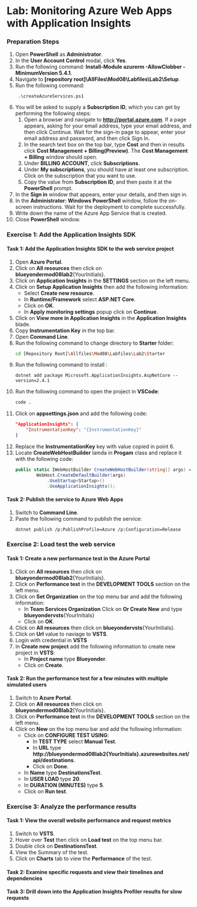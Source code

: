 
# Lab: Monitoring Azure Web Apps with Application Insights

### Preparation Steps

1. Open **PowerShell** as **Administrator**.
2. In the **User Account Control** modal, click **Yes**.
3. Run the following command: **Install-Module azurerm -AllowClobber -MinimumVersion 5.4.1**.
4. Navigate to **[repository root]\AllFiles\Mod08\Labfiles\Lab2\Setup**.
5. Run the following command:
    ```batch
     .\createAzureServices.ps1
    ```
6. You will be asked to supply a **Subscription ID**, which you can get by performing the following steps:
    1. Open a browser and navigate to **http://portal.azure.com**. If a page appears, asking for your email address, type your email address, and then click Continue. Wait for the sign-in page to appear, enter your email address and password, and then click Sign In.
    2. In the search text box on the top bar, type **Cost** and then in results click **Cost Management + Billing(Preview)**. The **Cost Management + Billing** window should open.
    3. Under **BILLING ACCOUNT**, click **Subscriptions**.
    4. Under **My subscriptions**, you should have at least one subscription. Click on the subscription that you want to use.
    5. Copy the value from **Subscription ID**, and then paste it at the **PowerShell** prompt. 
7. In the **Sign in** window that appears, enter your details, and then sign in.
8. In the **Administrator: Windows PowerShell** window, follow the on-screen instructions. Wait for the deployment to complete successfully.
9. Write down the name of the Azure App Service that is created.
10. Close **PowerShell** window.


### Exercise 1: Add the Application Insights SDK

#### Task 1: Add the Application Insights SDK to the web service project

1. Open **Azure Portal**.
2. Click on **All resources** then click on **blueyondermod08lab2**{YourInitials}.
3. Click on **Application Insights** in the **SETTINGS** section on the left menu.
4. Click on **Setup Application Insights** then add the following information:
    - Select **Create new resource**.
    - In **Runtime/Framework** select **ASP.NET Core**.
    - Click on **OK**.
    - In **Apply monitoring settings** popup click on **Continue**.
5. Click on **View more in Application Insights** in the **Application Insights** blade.
6. Copy **Instrumentation Key** in the top bar.
7. Open **Command Line**.
8. Run the following command to change directory to **Starter** folder:
    ```bash
    cd [Repository Root]\Allfiles\Mod08\Labfiles\Lab2\Starter
    ```
9. Run the following command to install :
    ```base
    dotnet add package Microsoft.ApplicationInsights.AspNetCore --version=2.4.1
    ```
10. Run the following command to open the project in **VSCode**: 
    ```bash
    code .
    ```
11. Click on **appsettings.json** and add the following code:
    ```json
    "ApplicationInsights": {
        "InstrumentationKey": "{InstrumentationKey}"
    }
    ```
12. Replace the **InstrumentationKey** key with value copied in point 6.
13. Locate **CreateWebHostBuilder** lamda in **Progam** class and replace it with the following code:
    ```cs
    public static IWebHostBuilder CreateWebHostBuilder(string[] args) =>
            WebHost.CreateDefaultBuilder(args)
                .UseStartup<Startup>()
                .UseApplicationInsights();
    ```


#### Task 2: Publish the service to Azure Web Apps

1. Switch to **Command Line**.
2. Paste the following command to publish the service:
    ```bash
    dotnet publish /p:PublishProfile=Azure /p:Configuration=Release
    ```

### Exercise 2: Load test the web service

#### Task 1: Create a new performance test in the Azure Portal

1. Click on **All resources** then click on **blueyondermod08lab2**{YourInitials}.
2. Click on **Performance test** in the **DEVELOPMENT TOOLS** section on the left menu.
3. Click on **Set Organization** on the top menu bar and add the following information:
    - In **Team Services Organization** Click on **Or Create New** and type **blueyondervsts**{YourInitials}
    - Click on **OK**.
4. Click on **All resources** then click on **blueyondervsts**{YourInitials}.
5. Click on **Url** value to naviage to **VSTS**.
6. Login with credential in **VSTS**
7. In **Create new project**  add the following information to create new project in **VSTS**:
    - In **Project name** type **Blueyonder**.
    - Click on **Create**.

#### Task 2: Run the performance test for a few minutes with multiple simulated users

1. Switch to **Azure Portal**.
2. Click on **All resources** then click on **blueyondermod08lab2**{YourInitials}.
3. Click on **Performance test** in the **DEVELOPMENT TOOLS** section on the left menu.
4. Click on **New** on the top menu bar and add the following information:
    - Click on **CONFIGURE TEST USING**:
        - In **TEST TYPE** select **Manual Test**.
        - In **URL** type **http://blueyondermod08lab2{YourInitials}.azurewebsites.net/api/destinations**.
        - Click on **Done**.
    - In **Name** type **DestinationsTest**.
    - In **USER LOAD** type **20**.
    - In **DURATION (MINUTES)** type **5**.
    - Click on **Run test**.

### Exercise 3: Analyze the performance results

#### Task 1: View the overall website performance and request metrics

1. Switch to **VSTS**.
2. Hover over **Test** then click on **Load test** on the top menu bar.
3. Double click on **DestinationsTest**.
4. View the Summary of the test.
5. Click on **Charts** tab to view the **Performance** of the test.

#### Task 2: Examine specific requests and view their timelines and dependencies

#### Task 3: Drill down into the Application Insights Profiler results for slow requests
